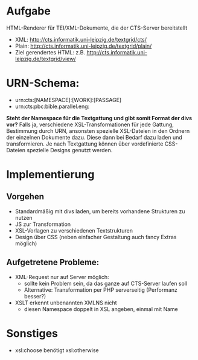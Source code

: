 # Aufgabe

HTML-Renderer für TEI/XML-Dokumente, die der CTS-Server bereitstellt

* XML: http://cts.informatik.uni-leipzig.de/textgrid/cts/  
* Plain: http://cts.informatik.uni-leipzig.de/textgrid/plain/  
* Ziel gerendertes HTML: z.B. http://cts.informatik.uni-leipzig.de/textgrid/view/

# URN-Schema:
* urn:cts:[NAMESPACE]:[WORK]:[PASSAGE]
* urn:cts:pbc:bible.parallel.eng:

**Steht der Namespace für die Textgattung und gibt somit Format der divs vor?**
Falls ja, verschiedene XSL-Transformationen für jede Gattung, Bestimmung durch URN,
ansonsten spezielle XSL-Dateien in den Ordnern der einzelnen Dokumente dazu.
Diese dann bei Bedarf dazu laden und transformieren.
Je nach Textgattung können über vordefinierte CSS-Dateien spezielle Designs
genutzt werden.

# Implementierung

## Vorgehen
* Standardmäßig mit divs laden, um bereits vorhandene Strukturen zu nutzen
* JS zur Transformation
* XSL-Vorlagen zu verschiedenen Textstrukturen
* Design über CSS (neben einfacher Gestaltung auch fancy Extras möglich)

## Aufgetretene Probleme:
* XML-Request nur auf Server möglich:
    * sollte kein Problem sein, da das ganze auf CTS-Server laufen soll
    * Alternative: Transformation per PHP serverseitig (Performanz besser?)
* XSLT erkennt unbenannten XMLNS nicht
    * diesen Namespace doppelt in XSL angeben, einmal mit Name

# Sonstiges

* xsl:choose benötigt xsl:otherwise
